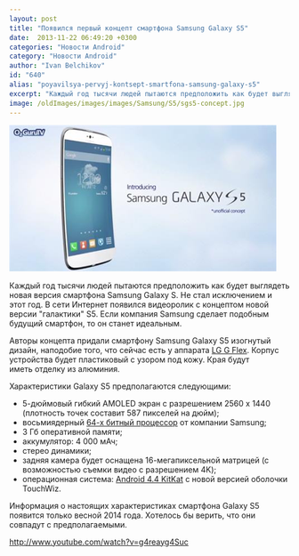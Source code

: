 ```yaml
---
layout: post
title: "Появился первый концепт смартфона Samsung Galaxy S5"
date:  2013-11-22 06:49:20 +0300
categories: "Новости Android"
category: "Новости Android"
author: "Ivan Belchikov"
id: "640"
alias: "poyavilsya-pervyj-kontsept-smartfona-samsung-galaxy-s5"
excerpt: "Каждый год тысячи людей пытаются предположить как будет выглядеть новая версия смартфона Samsung Galaxy S. Не стал исключением и этот год. В сети Интернет появился видеоролик с концептом новой версии галактики S5. Если компания Samsung сделает подобным будущий смартфон, то он станет идеальным."
image: /oldImages/images/images/Samsung/S5/sgs5-concept.jpg
---
```

<img  src="/oldImages/images/images/Samsung/S5/sgs5-concept.jpg" alt="Концепт Samsung Galaxy S5" />

Каждый год тысячи людей пытаются предположить как будет выглядеть новая версия смартфона Samsung Galaxy S. Не стал исключением и этот год. В сети Интернет появился видеоролик с концептом новой версии "галактики" S5. Если компания Samsung сделает подобным будущий смартфон, то он станет идеальным.


Авторы концепта придали смартфону Samsung Galaxy S5 изогнутый дизайн, наподобие того, что сейчас есть у аппарата <a href="index.php?option=com_content&amp;view=article&amp;id=603&amp;catid=8&amp;Itemid=102">LG G Flex</a>. Корпус устройства будет пластиковый с узором под кожу. Края будут иметь отделку из алюминия. 

Характеристики Galaxy S5 предполагаются следующими:

<ul>
<li>5-дюймовый гибкий AMOLED экран с разрешением 2560 x 1440 (плотность точек составит 587 пикселей на дюйм); </li>
<li>восьмиядерный <a href="index.php?option=com_content&amp;view=article&amp;id=616&amp;catid=8&amp;Itemid=102">64-х битный процессор</a> от компании Samsung;</li>
<li>3 Гб оперативной памяти;</li>
<li>аккумулятор: 4 000 мАч;</li>
<li>стерео динамики;</li>
<li>задняя камера будет оснащена 16-мегапиксельной матрицей (с возможностью съемки видео с разрешением 4K);</li>
<li>операционная система: <a href="index.php?option=com_content&amp;view=article&amp;id=610&amp;catid=8&amp;Itemid=102">Android 4.4 KitKat</a> с новой версией оболочки TouchWiz.</li>
</ul>
Информация о настоящих характеристиках смартфона Galaxy S5 появится только весной 2014 года. Хотелось бы верить, что они совпадут с предполагаемыми. 

http://www.youtube.com/watch?v=g4reayg4Suc
